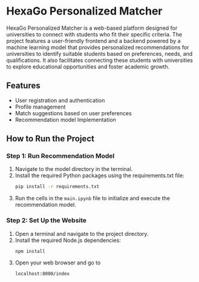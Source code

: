 # HexaGo Personalized Matcher

HexaGo Personalized Matcher is a web-based platform designed for universities to connect with students who fit their specific criteria. The project features a user-friendly frontend and a backend powered by a machine learning model that provides personalized recommendations for universities to identify suitable students based on preferences, needs, and qualifications. It also facilitates connecting these students with universities to explore educational opportunities and foster academic growth.

## Features
- User registration and authentication
- Profile management
- Match suggestions based on user preferences
- Recommendation model Implementation

## How to Run the Project

### Step 1: Run Recommendation Model
1. Navigate to the model directory in the terminal.
2. Install the required Python packages using the requirements.txt file:
    ```bash
    pip install -r requirements.txt
3. Run the cells in the `main.ipynb` file to initialize and execute the recommendation model.

### Step 2: Set Up the Website
1. Open a terminal and navigate to the project directory.
2. Install the required Node.js dependencies:
   ```bash
   npm install
3. Open your web browser and go to 
    ```bash
    localhost:8000/index

